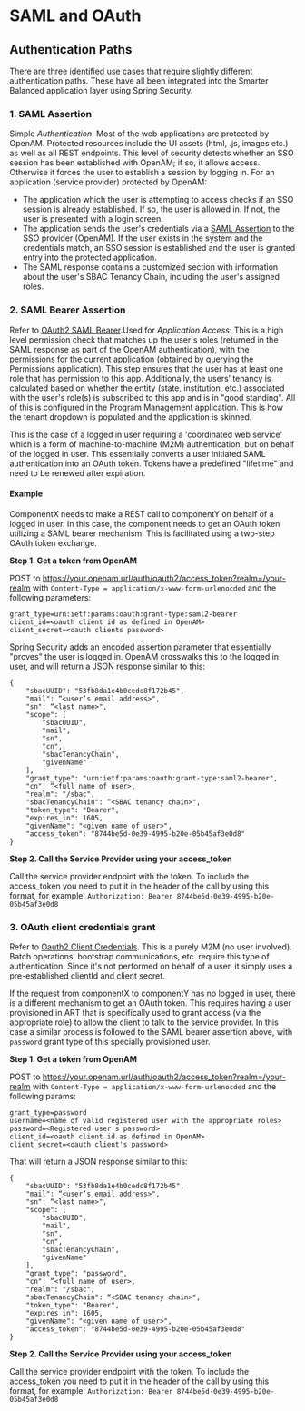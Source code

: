 # SAML and OAuth

## Authentication Paths

There are three identified use cases that require slightly different authentication paths. These have all been integrated into the Smarter Balanced application layer using Spring Security.

### 1. SAML Assertion
Simple *Authentication*: Most of the web applications are protected by OpenAM. Protected resources include the UI assets (html, .js, images etc.) as well as all REST endpoints. This level of security detects whether an SSO session has been established with OpenAM; if so, it allows access. Otherwise it forces the user to establish a session by logging in. For an application (service provider) protected by OpenAM:

* The application which the user is attempting to access checks if an SSO session is already established. If so, the user is allowed in. If not, the user is presented with a login screen.
* The application sends the user's credentials via a [SAML Assertion](http://openam.forgerock.org/openam-documentation/openam-doc-source/doc/admin-guide/index/chap-auth-services.html) to the SSO provider (OpenAM). If the user exists in the system and the credentials match, an SSO session is established and the user is granted entry into the protected application.
* The SAML response contains a customized section with information about the user's SBAC Tenancy Chain, including the user's assigned roles.

### 2. SAML Bearer Assertion
Refer to [OAuth2 SAML Bearer](http://openam.forgerock.org/openam-documentation/openam-doc-source/doc/webhelp/admin-guide/oauth2-saml2-bearer.html).Used for *Application Access*: This is a high level permission check that matches up the user's roles (returned in the SAML response as part of the OpenAM authentication), with the permissions for the current application (obtained by querying the Permissions application). This step ensures that the user has at least one role that has permission to this app. Additionally, the users’ tenancy is calculated based on whether the entity (state, institution, etc.) associated with the user's role(s) is subscribed to this app and is in "good standing".
All of this is configured in the Program Management application. This is how the tenant dropdown is populated and the application is skinned.

This is the case of a logged in user requiring a 'coordinated web service' which is a form of machine-to-machine (M2M) authentication, but on behalf of the logged in user.
This essentially converts a user initiated SAML authentication into an OAuth token. Tokens have a predefined "lifetime" and need to be renewed after expiration.

#### Example
ComponentX needs to make a REST call to componentY on behalf of a logged in user. In this case, the component needs to get an OAuth token utilizing a SAML bearer mechanism.
This is facilitated using a two-step OAuth token exchange.
 
**Step 1. Get a token from OpenAM**

POST to https://your.openam.url/auth/oauth2/access_token?realm=/your-realm 
with `Content-Type = application/x-www-form-urlenocded` 
and the following parameters:
```
grant_type=urn:ietf:params:oauth:grant-type:saml2-bearer
client_id=<oauth client id as defined in OpenAM>
client_secret=<oauth clients password>
```
Spring Security adds an encoded assertion parameter that essentially "proves" the user is logged in. 
OpenAM crosswalks this to the logged in user, and will return a JSON response similar to this:
```
{
    "sbacUUID": "53fb8da1e4b0cedc8f172b45",
    "mail": “<user’s email address>",
    "sn": “<last name>",
    "scope": [
        "sbacUUID",
        "mail",
        "sn",
        "cn",
        "sbacTenancyChain",
        "givenName"
    ],
    "grant_type": "urn:ietf:params:oauth:grant-type:saml2-bearer",
    "cn": “<full name of user>,
    "realm": "/sbac",
    "sbacTenancyChain": “<SBAC tenancy chain>",
    "token_type": "Bearer",
    "expires_in": 1605,
    "givenName": "<given name of user>",
    "access_token": "8744be5d-0e39-4995-b20e-05b45af3e0d8"
}
```

**Step 2. Call the Service Provider using your access_token**

Call the service provider endpoint with the token. To include the access_token you need to put it in the header of the call by using this format, for example:
`Authorization: Bearer 8744be5d-0e39-4995-b20e-05b45af3e0d8` 

### 3. OAuth client credentials grant
Refer to [Oauth2 Client Credentials](http://openam.forgerock.org/openam-documentation/openam-doc-source/doc/webhelp/admin-guide/oauth2-client-cred.html). This is a purely M2M (no user involved). Batch operations, bootstrap communications, etc. require this type of authentication. Since it's not performed on behalf of a user, it simply uses a pre-established clientId and client secret.

If the request from componentX to componentY has no logged in user, there is a different mechanism to get an OAuth token. 
This requires having a user provisioned in ART that is specifically used to grant access (via the appropriate role) to allow the client to talk to the service provider. 
In this case a similar process is followed to the SAML bearer assertion above, with `password` grant type of this specially provisioned user.

**Step 1. Get a token from OpenAM**

POST to https://your.openam.url/auth/oauth2/access_token?realm=/your-realm 
with `Content-Type = application/x-www-form-urlenocded` 
and the following params:
```
grant_type=password
username=<name of valid registered user with the appropriate roles>
password=<Registered user's password>
client_id=<oauth client id as defined in OpenAM>
client_secret=<oauth client's password>
```
That will return a JSON response similar to this:
```
{
    "sbacUUID": "53fb8da1e4b0cedc8f172b45",
    "mail": “<user’s email address>",
    "sn": “<last name>",
    "scope": [
        "sbacUUID",
        "mail",
        "sn",
        "cn",
        "sbacTenancyChain",
        "givenName"
    ],
    "grant_type": "password",
    "cn": “<full name of user>,
    "realm": "/sbac",
    "sbacTenancyChain": “<SBAC tenancy chain>",
    "token_type": "Bearer",
    "expires_in": 1605,
    "givenName": "<given name of user>",
    "access_token": "8744be5d-0e39-4995-b20e-05b45af3e0d8"
}
```

**Step 2. Call the Service Provider using your access_token**

Call the service provider endpoint with the token. To include the access_token you need to put it in the header of the call by using this format, for example:
`Authorization: Bearer 8744be5d-0e39-4995-b20e-05b45af3e0d8` 

